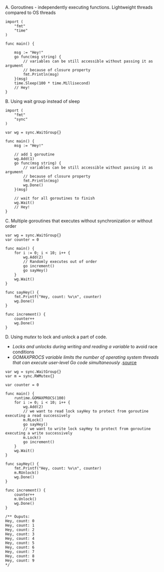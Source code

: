 A. Goroutines - independently executing functions. Lightweight threads compared to OS threads

```
import (
	"fmt"
	"time"
)

func main() {

	msg := "Hey!"
	go func(msg string) {
		// variables can be still accessible without passing it as argument
		// because of closure property
		fmt.Println(msg)
	}(msg)
	time.Sleep(100 * time.Millisecond)
	// Hey!
}
```

B. Using wait group instead of sleep

```
import (
	"fmt"
	"sync"
)

var wg = sync.WaitGroup{}

func main() {
	msg := "Hey!"

    // add 1 goroutine
	wg.Add(1)
	go func(msg string) {
		// variables can be still accessible without passing it as argument
		// because of closure property
		fmt.Println(msg)
		wg.Done()
	}(msg)

    // wait for all goroutines to finish
	wg.Wait()
	// Hey!
}
```

C. Multiple goroutines that executes without synchronization or without order

```
var wg = sync.WaitGroup{}
var counter = 0

func main() {
	for i := 0; i < 10; i++ {
		wg.Add(2)
		// Randomly executes out of order
		go increment()
		go sayHey()
	}
	wg.Wait()
}

func sayHey() {
	fmt.Printf("Hey, count: %v\n", counter)
	wg.Done()
}

func increment() {
	counter++
	wg.Done()
}
```

D. Using _mutex_ to lock and unlock a part of code.

- _Locks and unlocks during writing and reading a variable_ to avoid race conditions
- _GOMAXPROCS variable limits the number of operating system threads that can execute user-level Go code simultaneously_
  .[source](https://golang.org/pkg/runtime/#GOMAXPROCS)

```
var wg = sync.WaitGroup{}
var m = sync.RWMutex{}

var counter = 0

func main() {
	runtime.GOMAXPROCS(100)
	for i := 0; i < 10; i++ {
		wg.Add(2)
		// we want to read lock sayHey to protect from goroutine executing a read successively
		m.RLock()
		go sayHey()
		// we want to write lock sayHey to protect from goroutine executing a write successively
		m.Lock()
		go increment()
	}
	wg.Wait()
}

func sayHey() {
	fmt.Printf("Hey, count: %v\n", counter)
	m.RUnlock()
	wg.Done()
}

func increment() {
	counter++
	m.Unlock()
	wg.Done()
}

/** Ouputs:
Hey, count: 0
Hey, count: 1
Hey, count: 2
Hey, count: 3
Hey, count: 4
Hey, count: 5
Hey, count: 6
Hey, count: 7
Hey, count: 8
Hey, count: 9
*/
```
